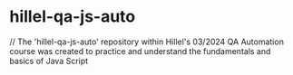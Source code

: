 # hillel-qa-js-auto
// The 'hillel-qa-js-auto' repository within Hillel's 03/2024 QA Automation course was created to practice and understand the fundamentals and basics of Java Script
